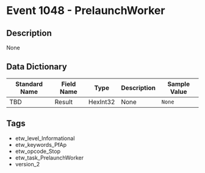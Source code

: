 # Event 1048 - PrelaunchWorker

## Description
None

## Data Dictionary
|Standard Name|Field Name|Type|Description|Sample Value|
|---|---|---|---|---|
|TBD|Result|HexInt32|None|`None`|

## Tags
* etw_level_Informational
* etw_keywords_PfAp
* etw_opcode_Stop
* etw_task_PrelaunchWorker
* version_2